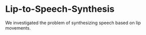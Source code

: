 # Lip-to-Speech-Synthesis
We investigated the problem of synthesizing speech based on lip movements.
